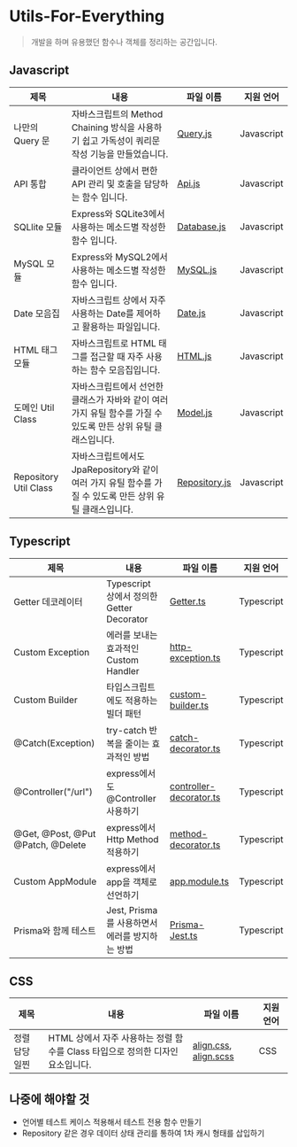 # Utils-For-Everything

> 개발을 하며 유용했던 함수나 객체를 정리하는 공간입니다.

## Javascript

| 제목                  | 내용                                                                                                           | 파일 이름                                                                                                 | 지원 언어  |
| --------------------- | -------------------------------------------------------------------------------------------------------------- | --------------------------------------------------------------------------------------------------------- | ---------- |
| 나만의 Query 문       | 자바스크립트의 Method Chaining 방식을 사용하기 쉽고 가독성이 쿼리문 작성 기능을 만들었습니다.                  | [Query.js](https://github.com/Pure-Sprinter/Utils-For-Everything/blob/main/javascript/Query.js)           | Javascript |
| API 통합              | 클라이언트 상에서 편한 API 관리 및 호출을 담당하는 함수 입니다.                                                | [Api.js](https://github.com/Pure-Sprinter/Utils-For-Everything/blob/main/javascript/Api.js)               | Javascript |
| SQLlite 모듈          | Express와 SQLite3에서 사용하는 메소드별 작성한 함수 입니다.                                                    | [Database.js](https://github.com/Pure-Sprinter/Utils-For-Everything/blob/main/javascript/Database.js)     | Javascript |
| MySQL 모듈            | Express와 MySQL2에서 사용하는 메소드별 작성한 함수 입니다.                                                     | [MySQL.js](https://github.com/Pure-Sprinter/Utils-For-Everything/blob/main/javascript/MySQL.js)           | Javascript |
| Date 모음집           | 자바스크립트 상에서 자주 사용하는 Date를 제어하고 활용하는 파일입니다.                                         | [Date.js](https://github.com/Pure-Sprinter/Utils-For-Everything/blob/main/javascript/Date.js)             | Javascript |
| HTML 태그 모듈        | 자바스크립트로 HTML 태그를 접근할 때 자주 사용하는 함수 모음집입니다.                                          | [HTML.js](https://github.com/Pure-Sprinter/Utils-For-Everything/blob/main/javascript/HTML.js)             | Javascript |
| 도메인 Util Class     | 자바스크립트에서 선언한 클래스가 자바와 같이 여러 가지 유틸 함수를 가질 수 있도록 만든 상위 유틸 클래스입니다. | [Model.js](https://github.com/Pure-Sprinter/Utils-For-Everything/blob/main/javascript/Model.js)           | Javascript |
| Repository Util Class | 자바스크립트에서도 JpaRepository와 같이 여러 가지 유틸 함수를 가질 수 있도록 만든 상위 유틸 클래스입니다.      | [Repository.js](https://github.com/Pure-Sprinter/Utils-For-Everything/blob/main/javascript/Repository.js) | Javascript |

## Typescript

| 제목                              | 내용                                           | 파일 이름                                                                                                                     | 지원 언어  |
| --------------------------------- | ---------------------------------------------- | ----------------------------------------------------------------------------------------------------------------------------- | ---------- |
| Getter 데코레이터                 | Typescript 상에서 정의한 Getter Decorator      | [Getter.ts](https://github.com/Pure-Sprinter/Utils-For-Everything/blob/main/typescript/Getter.ts)                             | Typescript |
| Custom Exception                  | 에러를 보내는 효과적인 Custom Handler          | [http-exception.ts](https://github.com/Pure-Sprinter/Utils-For-Everything/blob/main/typescript/http-exception.ts)             | Typescript |
| Custom Builder                    | 타입스크립트에도 적용하는 빌더 패턴            | [custom-builder.ts](https://github.com/Pure-Sprinter/Utils-For-Everything/blob/main/typescript/custom-builder.ts)             | Typescript |
| @Catch(Exception)                 | try-catch 반복을 줄이는 효과적인 방법          | [catch-decorator.ts](https://github.com/Pure-Sprinter/Utils-For-Everything/blob/main/typescript/catch-decorator.ts)           | Typescript |
| @Controller("/url")               | express에서도 @Controller 사용하기             | [controller-decorator.ts](https://github.com/Pure-Sprinter/Utils-For-Everything/blob/main/typescript/controller-decorator.ts) | Typescript |
| @Get, @Post, @Put @Patch, @Delete | express에서 Http Method 적용하기               | [method-decorator.ts](https://github.com/Pure-Sprinter/Utils-For-Everything/blob/main/typescript/method-decorator.ts)         | Typescript |
| Custom AppModule                  | express에서 app을 객체로 선언하기              | [app.module.ts](https://github.com/Pure-Sprinter/Utils-For-Everything/blob/main/typescript/app.module.ts)                     | Typescript |
| Prisma와 함께 테스트              | Jest, Prisma를 사용하면서 에러를 방지하는 방법 | [Prisma-Jest.ts]()                                                                                                            | Typescript |

## CSS

| 제목           | 내용                                                                           | 파일 이름                                                                                                                                                                                | 지원 언어 |
| -------------- | ------------------------------------------------------------------------------ | ---------------------------------------------------------------------------------------------------------------------------------------------------------------------------------------- | --------- |
| 정렬 담당 일찐 | HTML 상에서 자주 사용하는 정렬 함수를 Class 타입으로 정의한 디자인 요소입니다. | [align.css](https://github.com/Pure-Sprinter/Utils-For-Everything/blob/main/css/align.css), [align.scss](https://github.com/Pure-Sprinter/Utils-For-Everything/blob/main/css/align.scss) | CSS       |

## 나중에 해야할 것

- 언어별 테스트 케이스 적용해서 테스트 전용 함수 만들기
- Repository 같은 경우 데이터 상태 관리를 통하여 1차 캐시 형태를 삽입하기

